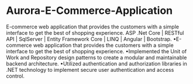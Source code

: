 # Aurora-E-Commerce-Application
E-commerce web application that provides the customers with a simple interface to get the best of shopping experience.
ASP .Net Core | RESTful API | SqlServer | Entity Framework Core | LINQ | Angular | Bootstrap.
•E-commerce web application that provides the customers with a simple interface to get the best of
shopping experience.
•Implemented the Unit of Work and Repository design patterns to create a modular and maintainable
backend architecture.
•Utilized authentication and authorization libraries in .NET technology to implement secure user
authentication and access control.
